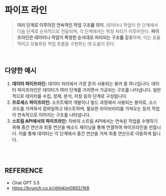 # 파이프 라인
> **여러 단계로 이루어진 연속적인 작업 구조를 의미**. 데이터나 작업이 한 단계에서 다음 단계로 순차적으로 전달되며, 각 단계에서는 특정 처리가 이루어진다.
**파이프라인은 데이터나 작업이 특정한 순서대로 처리되는 구조를 강조**하며, 이는 효율적이고 모듈화된 작업 흐름을 구현하는 데 도움이 된다.

<br>

## 다양한 예시

1. **데이터 파이프라인:** 데이터 처리에서 가장 흔히 사용되는 용어 중 하나입니다. 데이터 파이프라인은 데이터가 여러 단계를 거치면서 가공되는 구조를 나타냅니다. 일반적으로 데이터를 수집, 정제, 분석, 저장 등의 단계로 구성됩니다.
2. **프로세스 파이프라인:** 소프트웨어 개발이나 빌드 과정에서 사용되는 용어로, 소스 코드를 가져와서 컴파일하고 테스트하며, 필요한 라이브러리를 가져오는 등의 작업이 연속적으로 이어지는 구조를 나타냅니다.
3. **스트림 API에서의 파이프라인:** 자바의 스트림 API에서는 연속된 작업을 수행하기 위해 중간 연산과 최종 연산을 메소드 체이닝을 통해 연결하여 파이프라인을 만듭니다. 이를 통해 데이터는 각 단계에서 중간 연산을 거쳐 최종 연산으로 이동하게 됩니다.

<br>
<br>

## REFERENCE
- Chat GPT 3.5
- https://brunch.co.kr/@hjkim0892/168
